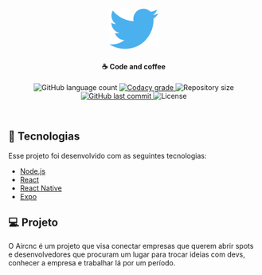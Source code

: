 <h1 align="center">
    <img alt="Twifake" title="#delicinha" src=".github/twitter.svg" width="100px" />
</h1>

<h4 align="center">
  ☕ Code and coffee
</h4>
<p align="center">
  <img alt="GitHub language count" src="https://img.shields.io/github/languages/count/ramondcsilva/semana-omnistack-5.svg">

  <a href="https://www.codacy.com/app/ramondcsilva/semana-omnistack-5">
    <img alt="Codacy grade" src="https://img.shields.io/codacy/grade/04db4b43120b4d05b9b39c9d2da97300.svg">
  </a>

  <img alt="Repository size" src="https://img.shields.io/github/repo-size/ramondcsilva/semana-omnistack-5.svg">
  <a href="https://github.com/ramondcsilva/semana-omnistack-5/commits/master">
    <img alt="GitHub last commit" src="https://img.shields.io/github/last-commit/ramondcsilva/semana-omnistack-5.svg">
  </a>

  <img alt="License" src="https://img.shields.io/badge/license-MIT-brightgreen">
</p>

<br>

## :rocket: Tecnologias

Esse projeto foi desenvolvido com as seguintes tecnologias:

- [Node.js](https://nodejs.org/en/)
- [React](https://reactjs.org)
- [React Native](https://facebook.github.io/react-native/)
- [Expo](https://expo.io/)

## 💻 Projeto

O Aircnc é um projeto que visa conectar empresas que querem abrir spots e desenvolvedores que procuram um lugar para trocar ideias com devs, conhecer a empresa e trabalhar lá por um período.
